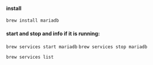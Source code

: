 

#### install

`brew install mariadb`


#### start and stop and info if it is running:

`brew services start mariadb`
`brew services stop mariadb`

`brew services list`
